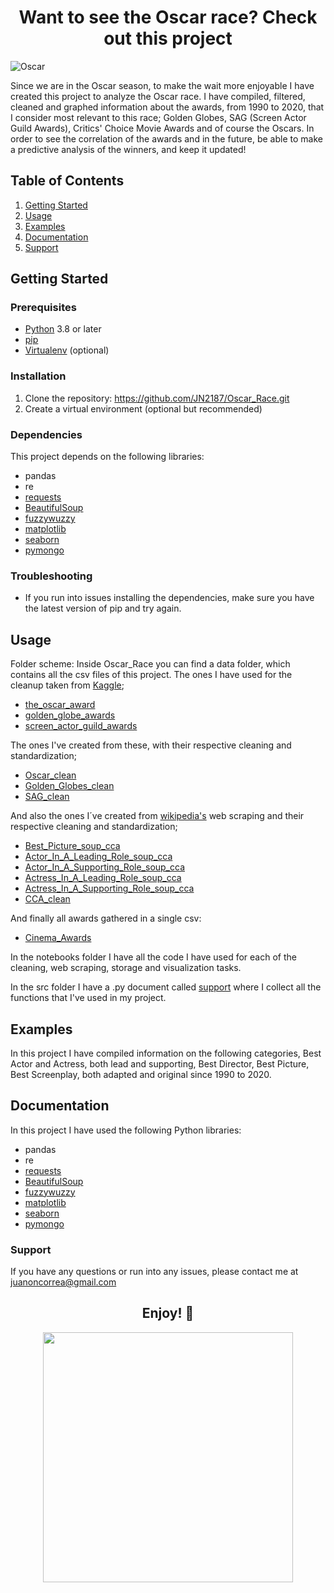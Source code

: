 # <center> Want to see the Oscar race? Check out this project

![Oscar](https://www.towncenterzumpango.com.mx/wp-content/uploads/2020/01/premios-oscar-2020.jpg)

Since we are in the Oscar season, to make the wait more enjoyable I have created this project to analyze the Oscar race. I have compiled, filtered, cleaned and graphed information about the awards, from 1990 to 2020, that I consider most relevant to this race; Golden Globes, SAG (Screen Actor Guild Awards), Critics' Choice Movie Awards and of course the Oscars. In order to see the correlation of the awards and in the future, be able to make a predictive analysis of the winners, and keep it updated!

## Table of Contents
1. [Getting Started](#getting-started)
2. [Usage](#usage)
3. [Examples](#examples)
4. [Documentation](#documentation)
5. [Support](#support)

## Getting Started

### Prerequisites

- [Python](https://www.python.org/downloads/) 3.8 or later
- [pip](https://pip.pypa.io/en/stable/installation/)
- [Virtualenv](https://virtualenv.pypa.io/en/latest/) (optional)

### Installation

1. Clone the repository:
https://github.com/JN2187/Oscar_Race.git
2. Create a virtual environment (optional but recommended)

### Dependencies

This project depends on the following libraries:
- pandas
- re
- [requests](https://pypi.org/project/requests/)
- [BeautifulSoup](https://pypi.org/project/beautifulsoup4/)
- [fuzzywuzzy](https://pypi.org/project/fuzzywuzzy/)
- [matplotlib](https://pypi.org/project/matplotlib/)
- [seaborn](https://pypi.org/project/seaborn/)
- [pymongo](https://pypi.org/project/pymongo/)

### Troubleshooting

- If you run into issues installing the dependencies, make sure you have the latest version of pip and try again.


## Usage

Folder scheme: Inside Oscar_Race you can find a data folder, which contains all the csv files of this project. The ones I have used for the cleanup taken from [Kaggle](https://www.kaggle.com/);
- [the_oscar_award](https://www.kaggle.com/datasets/unanimad/the-oscar-award)
- [golden_globe_awards](https://www.kaggle.com/datasets/unanimad/golden-globe-awards)
- [screen_actor_guild_awards](https://www.kaggle.com/datasets/unanimad/screen-actors-guild-awards)

The ones I've created from these, with their respective cleaning and standardization;
- [Oscar_clean](data/Oscar_clean.csv)
- [Golden_Globes_clean](data/Golden_Globes_clean.csv)
- [SAG_clean](data/AG_clean.csv)

And also the ones I´ve created from [wikipedia's](https://en.wikipedia.org/wiki/Critics%27_Choice_Movie_Awards#Categories) web scraping and their respective cleaning and standardization;
- [Best_Picture_soup_cca](data/Best_Picture_soup_cca.csv)
- [Actor_In_A_Leading_Role_soup_cca](data/Actor_In_A_Leading_Role_soup_cca.csv)
- [Actor_In_A_Supporting_Role_soup_cca](data/Actor_In_A_Supporting_Role_soup_cca.csv)
- [Actress_In_A_Leading_Role_soup_cca](data/Actress_In_A_Leading_Role_soup_cca.csv)
- [Actress_In_A_Supporting_Role_soup_cca](data/Actress_In_A_Supporting_Role_soup_cca.csv)
- [CCA_clean](data/CCA_clean.csv)

And finally all awards gathered in a single csv:
- [Cinema_Awards](data/Cinema_Awards.csv)

In the notebooks folder I have all the code I have used for each of the cleaning, web scraping, storage and visualization tasks.

In the src folder I have a .py document called [support](src/support.py) where I collect all the functions that I've used in my project.


## Examples

In this project I have compiled information on the following categories, Best Actor and Actress, both lead and supporting, Best Director, Best Picture, Best Screenplay, both adapted and original since 1990 to 2020.

## Documentation

In this project I have used the following Python libraries: 
- pandas
- re
- [requests](https://pypi.org/project/requests/)
- [BeautifulSoup](https://pypi.org/project/beautifulsoup4/)
- [fuzzywuzzy](https://pypi.org/project/fuzzywuzzy/)
- [matplotlib](https://pypi.org/project/matplotlib/)
- [seaborn](https://pypi.org/project/seaborn/)
- [pymongo](https://pypi.org/project/pymongo/)

### Support

If you have any questions or run into any issues, please contact me at [juanoncorrea@gmail.com](mailto:juanoncorrea@gmail.com)

## <center>Enjoy! 🙌
<img src="https://media2.giphy.com/media/AbDCwAI2xTwTm/giphy.gif?cid=790b761162ebc2b65306a1767bceffddf4021c5583ae566e&rid=giphy.gif&ct=g" width="400" height="400" style="display: block; margin: 0 auto;">
